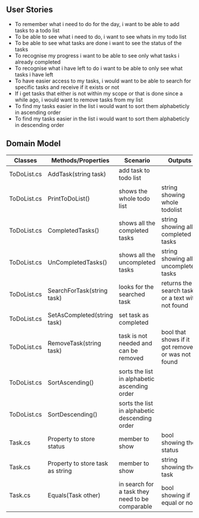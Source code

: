 ## User Stories
- To remember what i need to do for the day, i want to be able to add tasks to a todo list
- To be able to see what i need to do, i want to see whats in my todo list
- To be able to see what tasks are done i want to see the status of the tasks
- To recognise my progress i want to be able to see only what tasks i already completed
- To recognise what i have left to do i want to be able to only see what tasks i have left
- To have easier access to my tasks, i would want to be able to search for specific tasks and receive if it exists or not
- If i get tasks that either is not within my scope or that is done since a while ago, i would want to remove tasks from my list
- To find my tasks easier in the list i would want to sort them alphabeticly in ascending order
- To find my tasks easier in the list i would want to sort them alphabeticly in descending order

## Domain Model

| Classes       | Methods/Properties                                 | Scenario                                       | Outputs                                                  |
|---------------|----------------------------------------------------|------------------------------------------------|----------------------------------------------------------| 
|ToDoList.cs    |AddTask(string task)                                |add task to todo list                           |                                                          |
|ToDoList.cs    |PrintToDoList()                                     |shows the whole todo list                       |string showing whole todolist                             |
|ToDoList.cs    |CompletedTasks()                                    |shows all the completed tasks                   |string showing all completed tasks                        |
|ToDoList.cs    |UnCompletedTasks()                                  |shows all the uncompleted tasks                 |string showing all uncompleted tasks                      |
|ToDoList.cs    |SearchForTask(string task)                          |looks for the searched task                     |returns the search task or a text with not found          |
|ToDoList.cs    |SetAsCompleted(string task)                         |set task as completed                           |													         |
|ToDoList.cs    |RemoveTask(string task)                             |task is not needed and can be removed           |bool that shows if it got removed or was not found													         |
|ToDoList.cs    |SortAscending()                                     |sorts the list in alphabetic ascending order    |                                                          |
|ToDoList.cs    |SortDescending()                                    |sorts the list in alphabetic descending order   |                                                          |
|Task.cs        |Property to store status                            |member to show                                  |bool showing the status                                   |
|Task.cs        |Property to store task as string                    |member to show                                  |string showing the task                                   |
|Task.cs        |Equals(Task other)                                  |in search for a task they need to be comparable |bool showing if equal or not                              |


